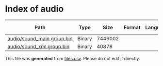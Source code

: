 # Index of audio

| Path | Type | Size | Format | Language | DiE Info | Notes | Hash |
| --- | --- | --- | --- | --- | --- | --- | --- |
| [audio/sound_main.group.bin](./audio/sound_main.group.bin) | Binary | 7446002 |  |  |  |  | c463719b5ac473317a9c72e94e593afa46a358dedf30a3a4d999124b9df92ae5 |
| [audio/sound_xml.group.bin](./audio/sound_xml.group.bin) | Binary | 40878 |  |  |  |  | d62f0f57554ad9850f4c4ee5fd09ba073a58fb930fc051f4c2a568b1c96269fe |


This file was **generated** from [files.csv](../../../../../../../../../files.csv). Please do not edit it directly.
